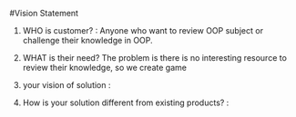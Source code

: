 #Vision Statement

1. WHO is customer?
	: Anyone who want to review OOP subject or challenge their knowledge in OOP.

2. WHAT is their need?
The problem is there is no interesting resource to review their knowledge, so we create game

3. your vision of solution
: 

4. How is your solution different from existing products?
	:
